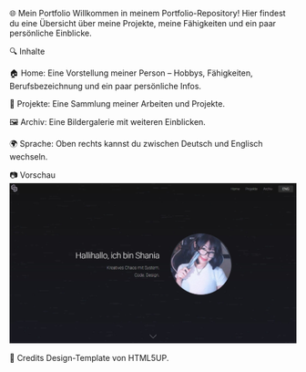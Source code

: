 🌐 Mein Portfolio
Willkommen in meinem Portfolio-Repository! Hier findest du eine Übersicht über meine Projekte, meine Fähigkeiten und ein paar persönliche Einblicke.

🔍 Inhalte

🏠 Home: Eine Vorstellung meiner Person – Hobbys, Fähigkeiten, Berufsbezeichnung und ein paar persönliche Infos.

💼 Projekte: Eine Sammlung meiner Arbeiten und Projekte.

🖼️ Archiv: Eine Bildergalerie mit weiteren Einblicken.

🌍 Sprache: Oben rechts kannst du zwischen Deutsch und Englisch wechseln.

📷 Vorschau
![Portfolio Vorschau](https://raw.githubusercontent.com/xxd1sc0rdd4ddyxx/Shania-s-Portfolio/main/images/vorschau.jpg)

🙌 Credits
Design-Template von HTML5UP.
